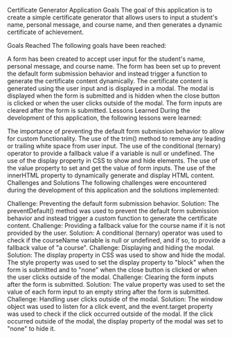 

Certificate Generator Application
Goals
The goal of this application is to create a simple certificate generator that allows users to input a student's name, personal message, and course name, and then generates a dynamic certificate of achievement.

Goals Reached
The following goals have been reached:

A form has been created to accept user input for the student's name, personal message, and course name.
The form has been set up to prevent the default form submission behavior and instead trigger a function to generate the certificate content dynamically.
The certificate content is generated using the user input and is displayed in a modal.
The modal is displayed when the form is submitted and is hidden when the close button is clicked or when the user clicks outside of the modal.
The form inputs are cleared after the form is submitted.
Lessons Learned
During the development of this application, the following lessons were learned:

The importance of preventing the default form submission behavior to allow for custom functionality.
The use of the trim() method to remove any leading or trailing white space from user input.
The use of the conditional (ternary) operator to provide a fallback value if a variable is null or undefined.
The use of the display property in CSS to show and hide elements.
The use of the value property to set and get the value of form inputs.
The use of the innerHTML property to dynamically generate and display HTML content.
Challenges and Solutions
The following challenges were encountered during the development of this application and the solutions implemented:

Challenge: Preventing the default form submission behavior.
Solution: The preventDefault() method was used to prevent the default form submission behavior and instead trigger a custom function to generate the certificate content.
Challenge: Providing a fallback value for the course name if it is not provided by the user.
Solution: A conditional (ternary) operator was used to check if the courseName variable is null or undefined, and if so, to provide a fallback value of "a course".
Challenge: Displaying and hiding the modal.
Solution: The display property in CSS was used to show and hide the modal. The style property was used to set the display property to "block" when the form is submitted and to "none" when the close button is clicked or when the user clicks outside of the modal.
Challenge: Clearing the form inputs after the form is submitted.
Solution: The value property was used to set the value of each form input to an empty string after the form is submitted.
Challenge: Handling user clicks outside of the modal.
Solution: The window object was used to listen for a click event, and the event.target property was used to check if the click occurred outside of the modal. If the click occurred outside of the modal, the display property of the modal was set to "none" to hide it.
